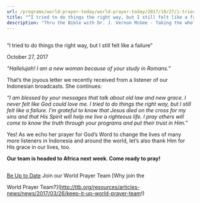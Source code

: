 ```yaml
---
url: /programs/world-prayer-today/world-prayer-today/2017/10/27/i-tried-to-do-things-the-right-way-but-i-still-felt-like-a-failure
title: "“I tried to do things the right way, but I still felt like a failure”"
description: "Thru the Bible with Dr. J. Vernon McGee - Taking the whole Word to the whole world"
---
```







## 
 “I tried to do things the right way, but I still felt like a failure”


October 27, 2017




*“Hallelujah! I am a new woman because of your study in Romans.”*


That’s the joyous letter we recently received from a listener of our Indonesian broadcasts. She continues: 


*“I am blessed by your messages that talk about old law and new grace. I never felt like God could love me. I tried to do things the right way, but I still felt like a failure. I’m grateful to know that Jesus died on the cross for my sins and that His Spirit will help me live a righteous life. I pray others will come to know the truth through your programs and put their trust in Him.”*


Yes! As we echo her prayer for God’s Word to change the lives of many more listeners in Indonesia and around the world, let’s also thank Him for His grace in our lives, too. 


**Our team is headed to Africa next week. Come ready to pray!**







## 




[Be Up to Date](http://feeds.feedburner.com/WorldPrayerToday "World Prayer Today RSS Feed")
Join our World Prayer Team
[Why join the  

World Prayer Team?](http://ttb.org/resources/articles-news/news/2017/03/26/keep-it-up-world-prayer-team!)




